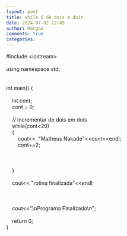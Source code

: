 ```yaml
---
layout: post
title: while 6 de dois e dois
date: 2024-07-02 22:45
author: Morgao
comments: true
categories: 
---
```

#include &lt;iostream&gt;<br />
<br />
using namespace std;<br />
<br />
<br />
int main() {<br />
&nbsp;&nbsp;&nbsp; <br />
&nbsp;&nbsp;&nbsp; int cont;<br />
&nbsp;&nbsp;&nbsp; cont = 0;<br />
&nbsp;&nbsp;&nbsp; <br />
&nbsp;&nbsp;&nbsp; // incrementar de dois em dois<br />
&nbsp;&nbsp;&nbsp; while(cont&lt;20)<br />
&nbsp;&nbsp;&nbsp; {<br />
&nbsp;&nbsp;&nbsp; &nbsp;&nbsp;&nbsp; cout&lt;&lt;&nbsp; "Matheus Nakade"&lt;&lt;cont&lt;&lt;endl;<br />
&nbsp;&nbsp;&nbsp; &nbsp;&nbsp;&nbsp; cont+=2;<br />
&nbsp;&nbsp;&nbsp; <br />
&nbsp;&nbsp;&nbsp; &nbsp;&nbsp;&nbsp; <br />
<br />
&nbsp;&nbsp;&nbsp; }<br />
&nbsp;&nbsp;&nbsp; <br />
&nbsp;&nbsp;&nbsp; cout&lt;&lt; "rotina finalizada"&lt;&lt;endl;<br />
<br />
&nbsp;&nbsp;&nbsp; <br />
&nbsp;&nbsp;&nbsp; <br />
&nbsp;&nbsp;&nbsp; cout&lt;&lt;"\nPrograma Finalizado\n";<br />
&nbsp;&nbsp;&nbsp; <br />
&nbsp;&nbsp;&nbsp; return 0;<br />
}
